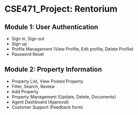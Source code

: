 # CSE471_Project: Rentorium

## Module 1: User Authentication
- Sign in, Sign out 
- Sign up
- Profile Management (View Profile, Edit profile, Delete Profile) 
- Password Reset

## Module 2: Property Information 
- Property List, View Posted Property
- Filter, Search, Review
- Add Property
- Property Management (Update, Delete, Documents) 
- Agent Dashboard (Approval)
- Customer Support (Feedback form)

